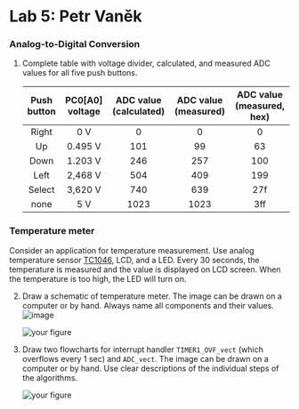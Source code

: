 # Lab 5: Petr Vaněk

### Analog-to-Digital Conversion

1. Complete table with voltage divider, calculated, and measured ADC values for all five push buttons.

   | **Push button** | **PC0[A0] voltage** | **ADC value (calculated)** | **ADC value (measured)** | **ADC value (measured, hex)** | 
   | :-: | :-: | :-: | :-: | :-: |
   | Right  | 0&nbsp;V | 0   | 0 | 0 |
   | Up     | 0.495&nbsp;V | 101 | 99 | 63 |
   | Down   | 1.203&nbsp;V | 246 | 257 | 100 | 
   | Left   | 2,468&nbsp;V | 504 | 409 | 199 | 
   | Select | 3,620&nbsp;V | 740 | 639 | 27f | 
   | none   | 5&nbsp;V | 1023 | 1023 | 3ff | 

### Temperature meter

Consider an application for temperature measurement. Use analog temperature sensor [TC1046](http://ww1.microchip.com/downloads/en/DeviceDoc/21496C.pdf), LCD, and a LED. Every 30 seconds, the temperature is measured and the value is displayed on LCD screen. When the temperature is too high, the LED will turn on.

2. Draw a schematic of temperature meter. The image can be drawn on a computer or by hand. Always name all components and their values.
![image](https://user-images.githubusercontent.com/99393183/198834058-a24d2b9f-7be6-4d33-b460-9505af83118a.png)

   ![your figure]()

3. Draw two flowcharts for interrupt handler `TIMER1_OVF_vect` (which overflows every 1&nbsp;sec) and `ADC_vect`. The image can be drawn on a computer or by hand. Use clear descriptions of the individual steps of the algorithms.

   ![your figure]()
